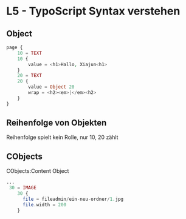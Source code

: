 # L5 - TypoScript Syntax verstehen

## Object

```php
page {
    10 = TEXT
    10 {
        value = <h1>Hallo, Xiajun<h1>
    }
    20 = TEXT
    20 {
        value = Object 20
        wrap = <h2><em>|</em><h2>
    }
}
```

## Reihenfolge von Objekten

Reihenfolge spielt kein Rolle, nur 10, 20 zählt

## CObjects

CObjects:Content Object

```php
...
 30 = IMAGE
    30 {
      file = fileadmin/ein-neu-ordner/1.jpg
      file.width = 200
    }
```

